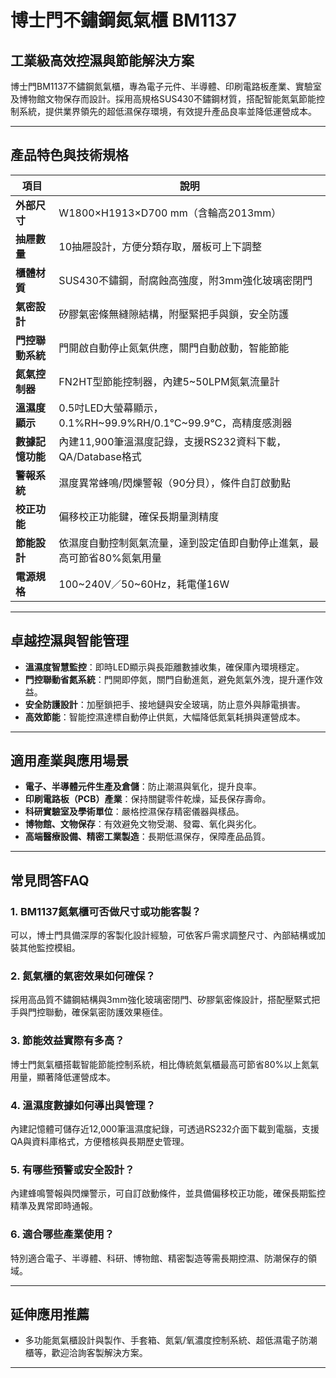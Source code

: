 # 博士門不鏽鋼氮氣櫃 BM1137

## 工業級高效控濕與節能解決方案

博士門BM1137不鏽鋼氮氣櫃，專為電子元件、半導體、印刷電路板產業、實驗室及博物館文物保存而設計。採用高規格SUS430不鏽鋼材質，搭配智能氮氣節能控制系統，提供業界領先的超低濕保存環境，有效提升產品良率並降低運營成本。

---

## 產品特色與技術規格

| 項目              | 說明 |
|-------------------|------|
| **外部尺寸**      | W1800×H1913×D700 mm（含輪高2013mm） |
| **抽屜數量**      | 10抽屜設計，方便分類存取，層板可上下調整 |
| **櫃體材質**      | SUS430不鏽鋼，耐腐蝕高強度，附3mm強化玻璃密閉門 |
| **氣密設計**      | 矽膠氣密條無縫隙結構，附壓緊把手與鎖，安全防護 |
| **門控聯動系統**  | 門開啟自動停止氮氣供應，關門自動啟動，智能節能 |
| **氮氣控制器**    | FN2HT型節能控制器，內建5~50LPM氮氣流量計 |
| **溫濕度顯示**    | 0.5吋LED大螢幕顯示，0.1%RH~99.9%RH/0.1℃~99.9℃，高精度感測器 |
| **數據記憶功能**  | 內建11,900筆溫濕度記錄，支援RS232資料下載，QA/Database格式 |
| **警報系統**      | 濕度異常蜂鳴/閃爍警報（90分貝），條件自訂啟動點 |
| **校正功能**      | 偏移校正功能鍵，確保長期量測精度 |
| **節能設計**      | 依濕度自動控制氮氣流量，達到設定值即自動停止進氣，最高可節省80%氮氣用量 |
| **電源規格**      | 100~240V／50~60Hz，耗電僅16W  |

---

## 卓越控濕與智能管理

- **溫濕度智慧監控**：即時LED顯示與長距離數據收集，確保庫內環境穩定。
- **門控聯動省氮系統**：門開即停氮，關門自動進氮，避免氮氣外洩，提升運作效益。
- **安全防護設計**：加壓鎖把手、接地鏈與安全玻璃，防止意外與靜電損害。
- **高效節能**：智能控濕達標自動停止供氮，大幅降低氮氣耗損與運營成本。

---

## 適用產業與應用場景

- **電子、半導體元件生產及倉儲**：防止潮濕與氧化，提升良率。
- **印刷電路板（PCB）產業**：保持關鍵零件乾燥，延長保存壽命。
- **科研實驗室及學術單位**：嚴格控濕保存精密儀器與樣品。
- **博物館、文物保存**：有效避免文物受潮、發霉、氧化與劣化。
- **高端醫療設備、精密工業製造**：長期低濕保存，保障產品品質。

---

## 常見問答FAQ

### 1. BM1137氮氣櫃可否做尺寸或功能客製？
可以，博士門具備深厚的客製化設計經驗，可依客戶需求調整尺寸、內部結構或加裝其他監控模組。

### 2. 氮氣櫃的氣密效果如何確保？
採用高品質不鏽鋼結構與3mm強化玻璃密閉門、矽膠氣密條設計，搭配壓緊式把手與門控聯動，確保氣密防護效果極佳。

### 3. 節能效益實際有多高？
博士門氮氣櫃搭載智能節能控制系統，相比傳統氮氣櫃最高可節省80%以上氮氣用量，顯著降低運營成本。

### 4. 溫濕度數據如何導出與管理？
內建記憶體可儲存近12,000筆溫濕度紀錄，可透過RS232介面下載到電腦，支援QA與資料庫格式，方便稽核與長期歷史管理。

### 5. 有哪些預警或安全設計？
內建蜂鳴警報與閃爍警示，可自訂啟動條件，並具備偏移校正功能，確保長期監控精準及異常即時通報。

### 6. 適合哪些產業使用？
特別適合電子、半導體、科研、博物館、精密製造等需長期控濕、防潮保存的領域。

---

## 延伸應用推薦

- 多功能氮氣櫃設計與製作、手套箱、氮氣/氧濃度控制系統、超低濕電子防潮櫃等，歡迎洽詢客製解決方案。

---
